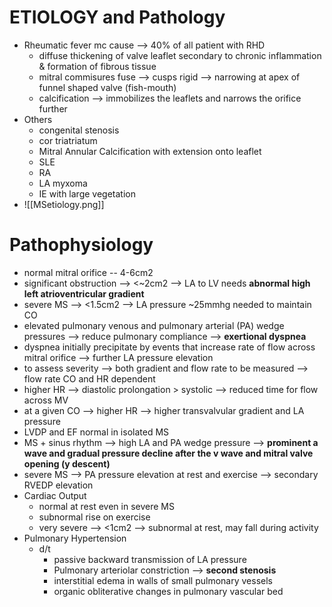 # ETIOLOGY and Pathology 
- Rheumatic fever mc cause --> 40% of all patient with RHD 
	- diffuse thickening of valve leaflet secondary to chronic inflammation & formation of fibrous tissue 
	- mitral commisures fuse --> cusps rigid --> narrowing at apex of funnel shaped valve (fish-mouth) 
	- calcification --> immobilizes the leaflets and narrows the orifice further
- Others 
	- congenital stenosis 
	- cor triatriatum 
	- Mitral Annular Calcification with extension onto leaflet 
	- SLE 
	- RA 
	- LA myxoma 
	- IE with large vegetation 
- ![[MSetiology.png]]
# Pathophysiology 
- normal mitral orifice -- 4-6cm2 
- significant obstruction --> <~2cm2 --> LA to LV needs **abnormal high left atrioventricular gradient**  
- severe MS --> <1.5cm2 --> LA pressure ~25mmhg needed to maintain CO 
- elevated pulmonary venous and pulmonary arterial (PA) wedge pressures --> reduce pulmonary compliance --> **exertional dyspnea** 
- dyspnea initially precipitate by events that increase rate of flow across mitral orifice --> further LA pressure elevation 
- to assess severity --> both gradient and flow rate to be measured --> flow rate CO and HR dependent 
- higher HR --> diastolic prolongation > systolic --> reduced time for flow across MV
- at a given CO --> higher HR --> higher transvalvular gradient and LA pressure 
- LVDP and EF normal in isolated MS 
- MS + sinus rhythm --> high LA and PA wedge pressure --> **prominent a wave and gradual pressure decline after the v wave and mitral valve opening (y descent)** 
- severe MS --> PA pressure elevation at rest and exercise --> secondary RVEDP elevation 
- Cardiac Output 
	- normal at rest even in severe MS 
	- subnormal rise on exercise 
	- very severe --> <1cm2 --> subnormal at rest, may fall during activity 
- Pulmonary Hypertension 
	- d/t 
		- passive backward transmission of LA pressure 
		- Pulmonary arteriolar constriction --> **second stenosis** 
		- interstitial edema in walls of small pulmonary vessels 
		- organic obliterative changes in pulmonary vascular bed 